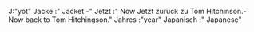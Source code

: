 J:"yot"
Jacke :"
Jacket
-"
Jetzt :"
Now
Jetzt zurück zu Tom Hitchinson.- Now back to Tom Hitchingson."
Jahres :"year"
Japanisch :" Japanese"
